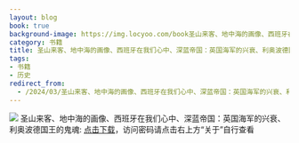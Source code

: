 ```yaml
---
layout: blog
book: true
background-image: https://img.locyoo.com/book圣山来客、地中海的画像、西班牙在我们心中、深蓝帝国：英国海军的兴衰、利奥波德国王的鬼魂.jpg
category: 书籍
title: 圣山来客、地中海的画像、西班牙在我们心中、深蓝帝国：英国海军的兴衰、利奥波德国王的鬼魂
tags:
- 书籍
- 历史
redirect_from:
  - /2024/03/圣山来客、地中海的画像、西班牙在我们心中、深蓝帝国：英国海军的兴衰、利奥波德国王的鬼魂/
---
```

![](https://img.locyoo.com/book圣山来客、地中海的画像、西班牙在我们心中、深蓝帝国：英国海军的兴衰、利奥波德国王的鬼魂.jpg)
圣山来客、地中海的画像、西班牙在我们心中、深蓝帝国：英国海军的兴衰、利奥波德国王的鬼魂: <a name = "ref1" href="https://url18.ctfile.com/f/50983618-1350065402-9483e9?p=3619">点击下载</a>，访问密码请点击右上方“关于”自行查看